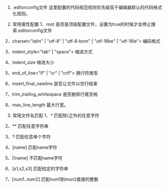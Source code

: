 1. .editorconfig文件
  这里配置的代码规范规则优先级高于编辑器默认的代码格式化规则。

2. 常用属性配置
  1、root<boolean>
    是否是顶级配置文件，设置为true的时候才会停止搜索.editorconfig文件

  2、charset<"latin" | "utf-8" | "utf-8-bom" | "utf-16be" | "utf-16le">
    编码格式

  3、indent_style<"tab" | "space">
    缩进方式

  4、indent_size<number>
    缩进大小

  5、end_of_line<"lf" | "cr" | "crlf">
    换行符类型

  6、insert_final_newline<boolean>
    是否让文件以空行结束

  7、trim_trailing_whitespace<boolean>
    是否删除行尾空格

  8、max_line_length<number>
    最大行宽。

3. 常用文件名匹配
  1、* 
    匹配除/之外的任意字符

  2、**
    匹配任意字符串

  3、?
    匹配任意单个字符

  4、[name]
    匹配name字符

  5、[!name]
    不匹配name字符

  6、[s1,s2,s3]
    匹配给定的字符串

  7、[num1..num2]
    匹配num1到mun2直接的整数